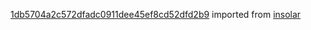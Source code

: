 [1db5704a2c572dfadc0911dee45ef8cd52dfd2b9](https://github.com/insolar/insolar/commit/1db5704a2c572dfadc0911dee45ef8cd52dfd2b9) imported from [insolar](https://github.com/insolar/insolar)
